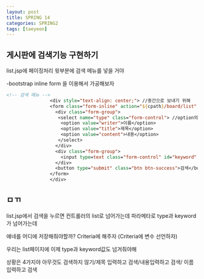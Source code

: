 ```yaml
---
layout: post
title: SPRING 14
categories: SPRING2
tags: [taeyeon]
---
```



## 게시판에 검색기능 구현하기

list.jsp에 페이징처리 윗부분에 검색 메뉴를 넣을 거야 

-bootstrap inline form 을 이용해서 가공해보자

```1=list.jsp
<!-- 검색 메뉴 -->
				<div style="text-align: center;"> //중간으로 보내기 위해 
				<form class="form-inline" action="${cpath}/board/list" method="post">
				  <div class="form-group"> 
				   <select name="type" class="form-control"> //option의 value가 type이라는 파라메타로 넘어감
				    <option value="writer">이름</option>
				    <option value="title">제목</option>
				    <option value="content">내용</option>
				   </select>
				  </div>
				  <div class="form-group">
				    <input type=text class="form-control" id="keyword" name="keyword"> 
				  </div>
				  <button type="submit" class="btn btn-success">검색</button>
				</form>
				</div>
```

## ㅁㄲ

list.jsp에서 검색을 누르면 컨트롤러의 list로 넘어가는데 파라메타로 type과 keyword가 넘어가는데

얘네를 어디에 저장해줘야할까? Criteria에 해주자 (Criteria에 변수 선언하자)

우리는 list페이지에 이제 type과 keyword값도 넘겨줘야해

상황은 4가지야 아무것도 검색하지 않기/제목 입력하고 검색/내용입력하고 검색/ 이름 입력하고 검색

